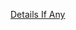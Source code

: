 [Details If Any](https://github.com/deathbybandaid/piholeparser/blob/master/RecentRunLogs/parsingscripts/SamsungSmartTVDomains.md)

